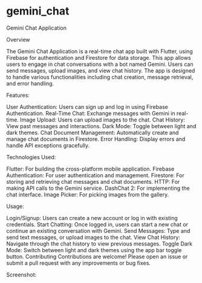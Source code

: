 # gemini_chat

Gemini Chat Application

Overview

The Gemini Chat Application is a real-time chat app built with Flutter, using Firebase for authentication and Firestore for data storage. This app allows users to engage in chat conversations with a bot named Gemini. Users can send messages, upload images, and view chat history. The app is designed to handle various functionalities including chat creation, message retrieval, and error handling.

Features:

User Authentication: Users can sign up and log in using Firebase Authentication.
Real-Time Chat: Exchange messages with Gemini in real-time.
Image Upload: Users can upload images to the chat.
Chat History: View past messages and interactions.
Dark Mode: Toggle between light and dark themes.
Chat Document Management: Automatically create and manage chat documents in Firestore.
Error Handling: Display errors and handle API exceptions gracefully.

Technologies Used:

Flutter: For building the cross-platform mobile application.
Firebase Authentication: For user authentication and management.
Firestore: For storing and retrieving chat messages and chat documents.
HTTP: For making API calls to the Gemini service.
DashChat 2: For implementing the chat interface.
Image Picker: For picking images from the gallery.

Usage:

Login/Signup: Users can create a new account or log in with existing credentials.
Start Chatting: Once logged in, users can start a new chat or continue an existing conversation with Gemini.
Send Messages: Type and send text messages, or upload images to the chat.
View Chat History: Navigate through the chat history to view previous messages.
Toggle Dark Mode: Switch between light and dark themes using the app bar toggle button.
Contributing
Contributions are welcome! Please open an issue or submit a pull request with any improvements or bug fixes.

Screenshot:

